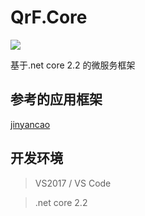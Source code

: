 # QrF.Core
[<img src="https://qrframe.visualstudio.com/_apis/public/build/definitions/4623db2c-bf99-42f9-9b5b-ad03240be07a/1/badge">](https://qrframe.visualstudio.com/_apis/public/build/definitions/4623db2c-bf99-42f9-9b5b-ad03240be07a/1/badge)

基于.net core 2.2 的微服务框架

## 参考的应用框架

[jinyancao](https://github.com/jinyancao/CtrAuthPlatform)

## 开发环境
> VS2017 / VS Code

> .net core 2.2

